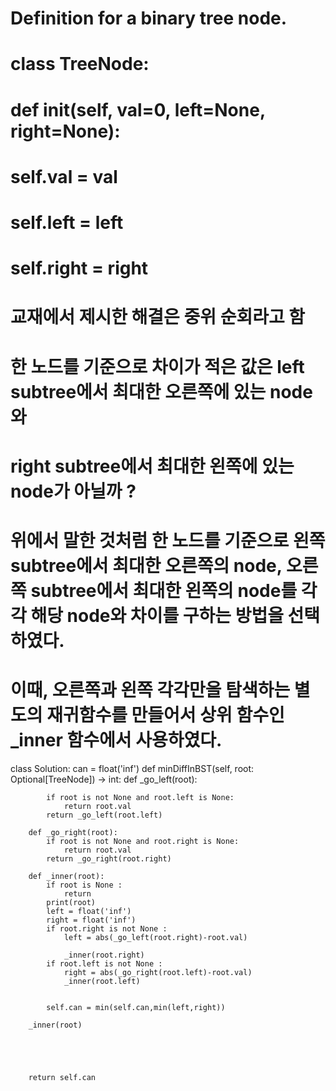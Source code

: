 # Definition for a binary tree node.
# class TreeNode:
#     def __init__(self, val=0, left=None, right=None):
#         self.val = val
#         self.left = left
#         self.right = right

# 교재에서 제시한 해결은 중위 순회라고 함

# 한 노드를 기준으로 차이가 적은 값은 left subtree에서 최대한 오른쪽에 있는 node와
# right subtree에서 최대한 왼쪽에 있는 node가 아닐까 ?

# 위에서 말한 것처럼 한 노드를 기준으로 왼쪽 subtree에서 최대한 오른쪽의 node, 오른쪽 subtree에서 최대한 왼쪽의 node를 각각 해당 node와 차이를 구하는 방법을 선택하였다.
# 이때, 오른쪽과 왼쪽 각각만을 탐색하는 별도의 재귀함수를 만들어서 상위 함수인 _inner 함수에서 사용하였다.

class Solution:
    can = float('inf')
    def minDiffInBST(self, root: Optional[TreeNode]) -> int:
        def _go_left(root):

            if root is not None and root.left is None:
                return root.val
            return _go_left(root.left)
        
        def _go_right(root):
            if root is not None and root.right is None:
                return root.val
            return _go_right(root.right)
        
        def _inner(root):
            if root is None :
                return 
            print(root)
            left = float('inf')
            right = float('inf')
            if root.right is not None :
                left = abs(_go_left(root.right)-root.val)
                
                _inner(root.right)
            if root.left is not None :
                right = abs(_go_right(root.left)-root.val)
                _inner(root.left)
            
            
            self.can = min(self.can,min(left,right))

        _inner(root)
        




        return self.can
